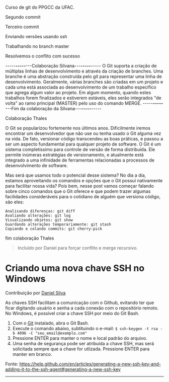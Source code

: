 ﻿Curso de git do PPGCC da UFAC.

Segundo commit

Terceiro commit

Enviando versões usando ssh

Trabalhando no branch master

Resolvemos o conflito com sucesso

-----***-----***---Colaboração Silvana---***-----***-----
O Git suporta a criação de múltiplas linhas de desenvolvimento e através da criação de branches. 
Uma branche é uma abstração construída pelo git para representar uma linha de desenvolvimento. 
Geralmente, várias branches são criadas em um projeto e cada uma está associada ao desenvolvimento 
de um trabalho específico que agrega algum valor ao projeto. 
Em algum momento, quando estes trabalhos forem finalizados e estiverem estáveis, eles 
serão integrados "de volta" ao ramo principal (MASTER) pelo uso do comando MERGE.
-----***-----***---Fim da colaboração da Silvana---***-----***-----

Colaboração Thales

O Git se popularizou fortemente nos últimos anos. Dificilmente iremos encontrar um desenvolvedor
que não use ou tenha usado o Git alguma vez na vida. De fato, versionar código transcendeu as boas
práticas, e passou a ser um aspecto fundamental para qualquer projeto de software.
O Git é um sistema completíssimo para controle de versão de forma distribuída. Ele permite inúmeras
estratégias de versionamento, e atualmente está integrado a uma infinidade de ferramentas relacionadas
a processos de desenvolvimento de software.

Mas será que usamos todo o potencial desse sistema? No dia a dia, estamos aproveitando os comandos e
opções que o Git possui nativamente para facilitar nossa vida?
Pois bem, nesse post vamos começar falando sobre cinco comandos que o Git oferece e que podem trazer algumas
facilidades consideráveis para o cotidiano de alguém que versiona código, são eles:

    Analisando diferenças: git diff
    Avaliando alterações: git log
    Visualizando objetos: git show
    Guardando alterações temporariamente: git stash
    Copiando e colando commits: git cherry-pick

fim colaboração Thales

> Incluído por Daniel para forçar conflito e merge recursivo.

# Criando uma nova chave SSH no Windows
Contribuição por [Daniel Silva](https://github.com/danielnsilva)

As chaves SSH facilitam a comunicação com o Github, evitando ter que ficar digitando usuário e senha a cada conexão com o repositório remoto. No Windows, é possível criar a chave SSH por meio do Git Bash.

1. Com o [Git](https://gitforwindows.org/) instalado, abra o Git Bash.
2. Execute o comando abaixo, subtituindo o e-mail:
```$ ssh-keygen -t rsa -b 4096 -C "seu_email@exemplo.com"```
3. Pressione ENTER para manter o nome e local padrão do arquivo.
4. Uma senha de segurança pode ser atribuída a chave SSH, mas será solicitada sempre que a chave for utlizada. Pressione ENTER para manter em branco.

Fonte: https://help.github.com/en/articles/generating-a-new-ssh-key-and-adding-it-to-the-ssh-agent#generating-a-new-ssh-key
***
